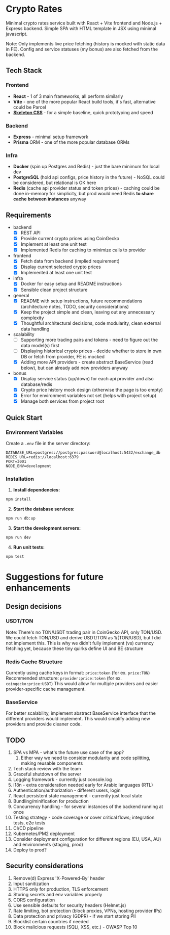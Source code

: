 # Crypto Rates

Minimal crypto rates service built with React + Vite frontend and Node.js + Express backend. 
Simple SPA with HTML template in JSX using minimal javascript.

Note: Only implements live price fetching (history is mocked with static data in FE). 
Config and service statuses (my bonus) are also fetched from the backend.

## Tech Stack

### Frontend
- **React** - 1 of 3 main frameworks, all perform similarly
- **Vite** - one of the more popular React build tools, it's fast, alternative could be Parcel
- [**Skeleton CSS**](http://getskeleton.com/) - for a simple baseline, quick prototyping and speed

### Backend
- **Express** - minimal setup framework
- **Prisma** ORM - one of the more popular database ORMs

### Infra
- **Docker** (spin up Postgres and Redis) - just the bare minimum for local dev
- **PostgreSQL** (hold api configs, price history in the future) - NoSQL could be considered, but relational is OK here
- **Redis** (cache api provider status and token prices) - caching could be done in-memory for simplicity, 
but prod would need Redis **to share cache between instances** anyway

## Requirements

- backend
  - [X] REST API
  - [x] Provide current crypto prices using CoinGecko
  - [x] Implement at least one unit test
  - [x] Implemented Redis for caching to minimize calls to provider
- frontend
  - [x] Fetch data from backend (implied requirement)
  - [x] Display current selected crypto prices
  - [x] Implemented at least one unit test
- infra
  - [x] Docker for easy setup and README instructions
  - [x] Sensible clean project structure
- general
  - [x] README with setup instructions, future recommendations (architecture notes, TODO, security considerations)
  - [x] Keep the project simple and clean, leaving out any unnecessary complexity
  - [x] Thoughtful architectural decisions, code modularity, clean external data handling
- scalability
  - [ ] Supporting more trading pairs and tokens - need to figure out the data model(s) first
  - [ ] Displaying historical crypto prices - decide whether to store in own DB or fetch from provider, FE is mocked
  - [x] Adding more API providers - create abstract BaseService (read below), but can already add new providers anyway
- bonus
  - [x] Display service status (up/down) for each api provider and also database/redis
  - [x] Crypto price history mock design (otherwise the page is too empty)
  - [x] Error for environment variables not set (helps with project setup)
  - [x] Manage both services from project root

## Quick Start

### Environment Variables
Create a `.env` file in the server directory:
```env
DATABASE_URL=postgres://postgres:password@localhost:5432/exchange_db
REDIS_URL=redis://localhost:6379
PORT=3001
NODE_ENV=development
```

### Installation

1. **Install dependencies:**
```bash
npm install
```

2. **Start the database services:**
```bash
npm run db:up
```

3. **Start the development servers:**
```bash
npm run dev
```

4. **Run unit tests:**
```bash
npm test
```

# Suggestions for future enhancements

## Design decisions

### USDT/TON
Note: There's no TON/USDT trading pair in CoinGecko API, only TON/USD.
We could fetch TON/USD and derive USDT/TON as 1/(TON/USD), but I did not implement this.
This is why we didn't fully implement (vs) currency fetching yet, because these tiny quirks define UI and BE structure

### Redis Cache Structure
Currently using cache keys in format: `price:token` (for ex. `price:TON`)
Recommended structure: `provider:price:token` (for ex. `coingecko:price:USDT`)
This would allow for multiple providers and easier provider-specific cache management.

### BaseService

For better scalability, implement abstract BaseService interface that the different providers would implement.
This would simplify adding new providers and provide cleaner code.

## TODO

1. SPA vs MPA - what's the future use case of the app?
   1. Either way we need to consider modularity and code splitting, making reusable components
2. Tech stack review with the team
3. Graceful shutdown of the server
4. Logging framework - currently just console.log
5. i18n - extra consideration needed early for Arabic languages (RTL)
6. Authentication/authorization - different users, login
7. React persistent state management - currently just local state
8. Bundling/minification for production
9. Concurrency handling - for several instances of the backend running at once
10. Testing strategy - code coverage or cover critical flows; integration tests, e2e tests
11. CI/CD pipeline
12. Kubernetes/PM2 deployment
13. Consider deployment configuration for different regions (EU, USA, AU) and environments (staging, prod)
14. Deploy to prod?

## Security considerations

1. Remove(d) Express 'X-Powered-By' header
2. Input sanitization
3. HTTPS only for production, TLS enforcement
4. Storing secrets and env variables properly
5. CORS configuration
6. Use sensible defaults for security headers (Helmet.js)
7. Rate limiting, bot protection (block proxies, VPNs, hosting provider IPs)
8. Data protection and privacy (GDPR) - if we start storing PII
9. Blocklist certain countries if needed
10. Block malicious requests (SQLi, XSS, etc.) - OWASP Top 10
